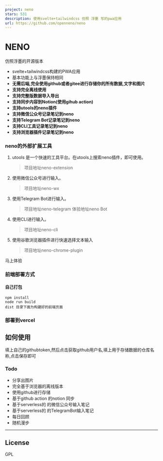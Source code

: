 ```yaml
---
project: neno
stars: 531
description: 使用svelte+tailwindcss 仿照 浮墨 写的pwa应用
url: https://github.com/openneno/neno
---
```


NENO
====

仿照浮墨的开源版本

-   svelte+tailwindcss构建的PWA应用
-   基本功能上与浮墨保持相同
-   **无需后端,完全使用github或者gitee进行存储你的所有数据,文字和图片**
-   **支持完全离线使用**
-   **支持完整版数据导入导出**
-   **支持同步内容到Notion(使用gihub action)**
-   **支持utools的neno插件**
-   **支持微信公众号记录笔记到neno**
-   **支持Telegram Bot记录笔记到neno**
-   **支持CLI工具记录笔记到neno**
-   **支持浏览器插件记录笔记到neno**

### neno的外部扩展工具

1.  utools 是一个快速的工具平台。在utools上搜索neno插件，即可使用。
    
    > 项目地址neno-extension
    
2.  使用微信公众号进行输入。
    
    > 项目地址neno-wx
    
3.  使用Telegram Bot进行输入。
    
    > 项目地址neno-telegram 体验地址neno Bot
    
4.  使用CLI进行输入。
    
    > 项目地址neno-cli
    
5.  使用谷歌浏览器插件进行快速选择文本输入
    
    > 项目地址neno-chrome-plugin
    

马上体验

### 前端部署方式

#### 自己打包

```
npm install
node run build
dist 目录下面为构建好的前端页面
```

### 部署到vercel

如何使用
----

填上自己的githubtoken,然后点击获取github用户名,填上用于存储数据的仓库名称,点击保存即可

### Todo

-   分享出图片
-   完全基于浏览器的离线版本
-   使用github进行存储
-   基于github action 的notion 同步
-   基于serverless的 的微信公众号输入笔记
-   基于serverless的 的TelegramBot输入笔记
-   每日回顾
-   随机漫步

* * *

License
-------

GPL
